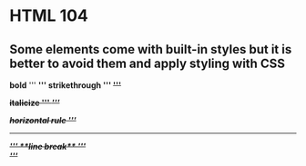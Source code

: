 # HTML 104
## Some elements come with built-in styles but it is better to avoid them and apply styling with CSS

**bold**
'''
<b>
<strong>
'''
**strikethrough**
'''
<s>
'''

**italicize**
'''
<i>
<em>
'''

**horizontal rule**
'''
<hr />
'''
**line break**
'''
<br />
'''